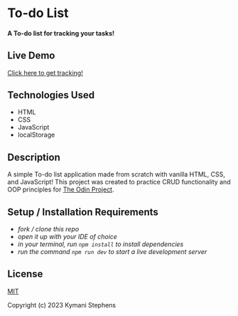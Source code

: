 # To-do List

#### A To-do list for tracking your tasks! 

## Live Demo
 
[Click here to get tracking!]()  

## Technologies Used

* HTML
* CSS
* JavaScript
* localStorage

## Description

A simple To-do list application made from scratch with vanilla HTML, CSS, and JavaScript!
This project was created to practice CRUD functionality and OOP principles for [The Odin Project](https://www.theodinproject.com/).

## Setup / Installation Requirements
 
* _fork / clone this repo_
* _open it up with your IDE of choice_
* _in your terminal, run `npm install` to install dependencies_
* _run the command `npm run dev` to start a live development server_


## License

[MIT](https://opensource.org/license/mit/)

Copyright (c) 2023 Kymani Stephens